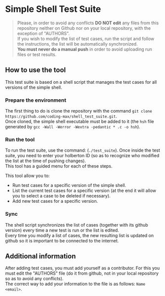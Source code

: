 # Simple Shell Test Suite

> Please, in order to avoid any conflicts **DO NOT edit** any files from this repository neither on Github nor on your local repository, with the exception of "AUTHORS".  
> If you wish to modify the list of test cases, run the script and follow the instructions, the list will be automatically synchronized.  
> **You must never do a manual push** in order to avoid uploading run files or test results.  

## How to use the tool

This test suite is based on a shell script that manages the test cases for all versions of the simple shell.  

### Prepare the environment

The first thing to do is clone the repository with the command `git clone https://github.com/coding-max/shell_test_suite.git`.  
Once cloned, the simple shell executable must be added to it (the `hsh` file generated by `gcc -Wall -Werror -Wextra -pedantic * .c -o hsh`).  

### Run the tool

To run the test suite, use the command: (`./test_suite`). Once inside the test suite, you need to enter your holberton ID (so as to recognize who modified the list at the time of pushing changes).  
This tool has a guided menu for each of these steps.  

This tool allow you to:  

- Run test cases for a specific version of the simple shell.
- List the current test cases for a specific version (at the end it will allow you to select a case to be deleted if necessary).  
- Add new test cases for a specific version.

### Sync

The shell script synchronizes the list of cases (together with its github version) every time a new test is run or the list is edited.  
Every time you modify a list of cases, the new resulting list is updated on github so it is important to be connected to the internet.  

## Additional information

After adding test cases, you must add yourself as a contributor. For this you must edit the "AUTHORS" file (do it from github, not in your local repository so as to avoid any conflicts).  
The correct way to add your information to the file is as follows: `Name <email>`.  